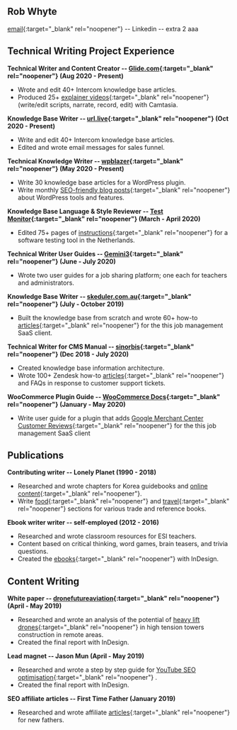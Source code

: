 ## Rob Whyte

[email](https://github.com/writingteacher/rob-whyte/blob/gh-pages/edu.html){:target="_blank" rel="noopener"}  -- Linkedin -- extra 2  aaa


## Technical Writing Project Experience


**Technical Writer and Content Creator -- [Glide.com](https://help.glide.com){:target="_blank" rel="noopener"}   (Aug 2020 - Present)**
* Wrote and edit 40+ Intercom knowledge base articles. 
* Produced 25+ [explainer videos](https://help.glide.com/en/articles/4691386-how-listing-agents-flag-disclosure-questions-for-their-sellers-review-and-revision){:target="_blank" rel="noopener"} (write/edit scripts, narrate, record, edit) with Camtasia.


**Knowledge Base Writer -- [url.live](https://url.live/Account/Login){:target="_blank" rel="noopener"}  (Oct 2020 - Present)**
* Write and edit 40+ Intercom knowledge base articles. 
* Edited and wrote email messages for sales funnel.


**Technical Knowledge Writer -- [wpblazer](https://url.live/Account/Login){:target="_blank" rel="noopener"}  (May 2020 - Present)**
* Write 30 knowledge base articles for a WordPress plugin.
* Write monthly [SEO-friendly blog posts](https://wpblazer.com/wordpress-ssl-management/){:target="_blank" rel="noopener"} about WordPress tools and features. 


**Knowledge Base Language & Style Reviewer -- [Test Monitor](https://www.testmonitor.com/){:target="_blank" rel="noopener"}  (March - April 2020)**
* Edited 75+ pages of [instructions](https://help.testmonitor.com/requirements-overview){:target="_blank" rel="noopener"} for a software testing tool in the Netherlands. 


**Technical Writer User Guides -- [Gemini3](https://gemini3.com.au/){:target="_blank" rel="noopener"}  (June - July 2020)**
* Wrote two user guides for a job sharing platform; one each for teachers and administrators.


**Knowledge Base Writer -- [skeduler.com.au](https://www.skeduler.com.au/){:target="_blank" rel="noopener"}  (July - October 2019)**
* Built the knowledge base from scratch and wrote 60+ how-to [articles](https://help.skeduler.com.au/knowledgebase/converting-a-quote-into-a-sale-with-the-technician-view/){:target="_blank" rel="noopener"} for the this job management SaaS client.


**Technical Writer for CMS Manual -- [sinorbis](https://www.sinorbis.com/){:target="_blank" rel="noopener"}  (Dec 2018 - July 2020)**
* Created knowledge base information architecture.
* Wrote 100+ Zendesk how-to [articles](https://help.sinorbis.com/hc/en-us/articles/360000870816-Adding-Images-to-WeChat-Menu-Items/){:target="_blank" rel="noopener"}  and FAQs in response to customer support tickets.


**WooCommerce Plugin Guide -- [WooCommerce Docs](https://docs.woocommerce.com/){:target="_blank" rel="noopener"}  (January - May 2020)**
* Write user guide for a plugin that adds [Google Merchant Center Customer Reviews](https://docs.woocommerce.com/document/woocommerce-google-merchant-center-customer-reviews/){:target="_blank" rel="noopener"} for the this job management SaaS client



## Publications

**Contributing writer -- Lonely Planet  (1990 - 2018)**
* Researched and wrote chapters for Korea guidebooks and [online content](https://www.lonelyplanet.com/articles/essential-jeju-do-top-10-activities-on-koreas-tropical-island){:target="_blank" rel="noopener"}.
* Write [food](https://github.com/writingteacher/rob-whyte/blob/main/LP-spicy-food-whyte-kimchi.pdf){:target="_blank" rel="noopener"} and [travel](https://github.com/writingteacher/rob-whyte/blob/main/rob-whyte-seoul-short.pdf){:target="_blank" rel="noopener"} sections for various trade and reference books.


**Ebook writer writer -- self-employed  (2012 - 2016)**
* Researched and wrote classroom resources for ESl teachers.
* Content based on critical thinking, word games, brain teasers, and trivia questions.
* Created the [ebooks](https://github.com/writingteacher/rob-whyte/blob/main/sample-teach-writing-rob-whyte.pdf){:target="_blank" rel="noopener"}  with InDesign.



## Content Writing

**White paper -- [dronefutureaviation](https://dronefutureaviation.com/en/){:target="_blank" rel="noopener"}  (April - May 2019)**
* Researched and wrote an analysis of the potential of [heavy lift drones](https://github.com/writingteacher/rob-whyte/blob/main/rob-whyte-writer-drone-sample.pdf){:target="_blank" rel="noopener"}  in high tension towers construction in remote areas.
* Created the final report with InDesign.


**Lead magnet -- Jason Mun  (April - May 2019)**
* Researched and wrote a step by step guide for [YouTube SEO optimisation](https://github.com/writingteacher/rob-whyte/blob/main/seo-sample-rob-whyte-writer.pdf){:target="_blank" rel="noopener"} .
* Created the final report with InDesign.


**SEO affiliate articles -- First Time Father  (January 2019)**
* Researched and wrote affiliate [articles](https://firsttimefathers.net/baby-gear-for-dads-2019/){:target="_blank" rel="noopener"}  for new fathers.



